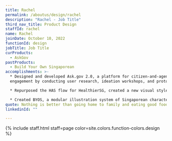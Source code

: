 ```yaml
---
title: Rachel
permalink: /aboutus/design/rachel
description: "Rachel - Job Title"
third_nav_title: Product Design
staffId: rachel
name: Rachel
joinDate: October 10, 2022
functionId: design
jobTitle: Job Title
curProducts:
  - AskGov
pastProducts:
  - Build Your Own Singaporean
accomplishments: >-
  * Designed and developed Ask.gov 2.0, a platform for citizen-and-agency
  engagement by conducting user research, ideation workshops, and prototypes.

  * Repurposed the HAS flow for HealthierSG, created a new visual style and adding moments of delight with custom illustrations and animated gifs.

  * Created BYOS, a modular illustration system of Singaporean characters and scenes for OGP colleagues to use for their hackathon products and decks.
quote: Nothing is better than going home to family and eating good food and relaxing
linkedinId: ""

---
```


{% include staff.html staff=page color=site.colors.function-colors.design %}
